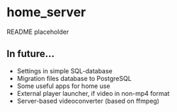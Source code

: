 # home_server
README placeholder

## In future...
- Settings in simple SQL-database
- Migration files database to PostgreSQL
- Some useful apps for home use
- External player launcher, if video in non-mp4 format
- Server-based videoconverter (based on ffmpeg)